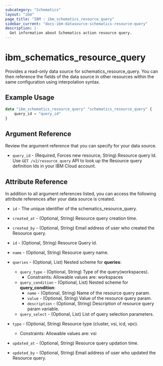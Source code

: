 ```yaml
---
subcategory: "Schematics"
layout: "ibm"
page_title: "IBM : ibm_schematics_resource_query"
sidebar_current: "docs-ibm-datasource-schematics-resource-query"
description: |-
  Get information about Schematics action resource query.
---
```


# ibm_schematics_resource_query

Provides a read-only data source for schematics_resource_query. You can then reference the fields of the data source in other resources within the same configuration using interpolation syntax.

## Example Usage

```terraform
data "ibm_schematics_resource_query" "schematics_resource_query" {
	query_id = "query_id"
}
```

## Argument Reference

Review the argument reference that you can specify for your data source.

* `query_id` - (Required, Forces new resource, String) Resource query Id.  Use `GET /v2/resource_query` API to look up the Resource query definition Ids  in your IBM Cloud account.

## Attribute Reference

In addition to all argument references listed, you can access the following attribute references after your data source is created.

* `id` - The unique identifier of the schematics_resource_query.
* `created_at` - (Optional, String) Resource query creation time.

* `created_by` - (Optional, String) Email address of user who created the Resource query.

* `id` - (Optional, String) Resource Query id.

* `name` - (Optional, String) Resource query name.

* `queries` - (Optional, List) 
Nested scheme for **queries**:
	* `query_type` - (Optional, String) Type of the query(workspaces).
	  * Constraints: Allowable values are: workspaces
	* `query_condition` - (Optional, List)
	Nested scheme for **query_condition**:
		* `name` - (Optional, String) Name of the resource query param.
		* `value` - (Optional, String) Value of the resource query param.
		* `description` - (Optional, String) Description of resource query param variable.
	* `query_select` - (Optional, List) List of query selection parameters.

* `type` - (Optional, String) Resource type (cluster, vsi, icd, vpc).
  * Constraints: Allowable values are: vsi

* `updated_at` - (Optional, String) Resource query updation time.

* `updated_by` - (Optional, String) Email address of user who updated the Resource query.

